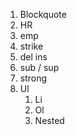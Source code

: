 1. Blockquote
2. HR
3. emp
4. strike
5. del ins
6. sub / sup
7. strong
8. Ul
   1. Li
   2. Ol
   3. Nested 